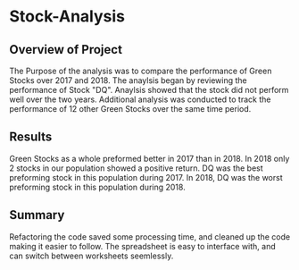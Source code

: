 # Stock-Analysis

## Overview of Project

The Purpose of the analysis was to compare the performance of Green Stocks over 2017 and 2018. The anaylsis began by reviewing the performance of Stock "DQ". Anaylsis showed that the stock did not perform well over the two years. Additional analysis was conducted to track the performance of 12 other Green Stocks over the same time period. 

## Results


Green Stocks as a whole preformed better in 2017 than in 2018. In 2018 only 2 stocks in our population showed a positive return. DQ was the best preforming stock in this population during 2017. In 2018, DQ was the worst preforming stock in this population during 2018. 




## Summary



Refactoring the code saved some processing time, and cleaned up the code making it easier to follow. The spreadsheet is easy to interface with, and can switch between worksheets seemlessly. 



